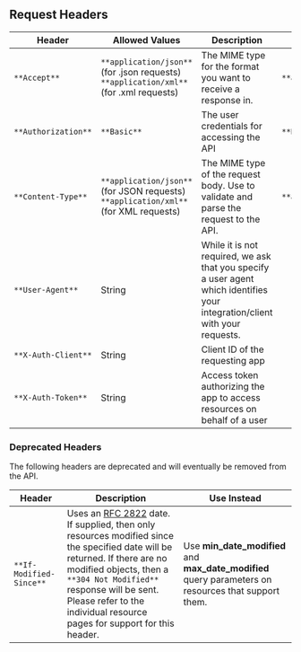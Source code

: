 ## Request Headers

| Header | Allowed Values | Description | Example |
| --- | --- | --- | --- |
| `**Accept**` | `**application/json**` (for .json requests) `**application/xml**` (for .xml requests) | The MIME type for the format you want to receive a response in.|`**application/xml**` |
| `**Authorization**`| `**Basic**`| The user credentials for accessing the API | `**Basic YWRtaW46cGFzc3dvcmQ=**` |
| `**Content-Type**` | `**application/json**` (for JSON requests) `**application/xml**` (for XML requests) | The MIME type of the request body. Use to validate and parse the request to the API. | `**application/json**` |
| `**User-Agent**` | String | While it is not required, we ask that you specify a user agent which identifies your integration/client with your requests. |
| `**X-Auth-Client**` | String | Client ID of the requesting app |
| `**X-Auth-Token**` | String | Access token authorizing the app to access resources on behalf of a user |

### Deprecated Headers

The following headers are deprecated and will eventually be removed from the API.

| Header | Description | Use Instead |
| --- | --- | --- |
| `**If-Modified-Since**` | Uses an [RFC 2822](http://tools.ietf.org/html/rfc2822#section-3.3) date. If supplied, then only resources modified since the specified date will be returned. If there are no modified objects, then a `**304 Not Modified**` response will be sent. Please refer to the individual resource pages for support for this header. | Use **min_date_modified** and **max_date_modified** query parameters on resources that support them. |
